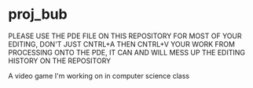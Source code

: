 # proj_bub
PLEASE USE THE PDE FILE ON THIS REPOSITORY FOR MOST OF YOUR EDITING, DON'T JUST CNTRL+A THEN CNTRL+V YOUR
WORK FROM PROCESSING ONTO THE PDE, IT CAN AND WILL MESS UP THE EDITING HISTORY ON THE REPOSITORY

A video game I'm working on in computer science class

